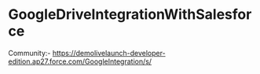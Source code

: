 # GoogleDriveIntegrationWithSalesforce
Community:- https://demolivelaunch-developer-edition.ap27.force.com/GoogleIntegration/s/

